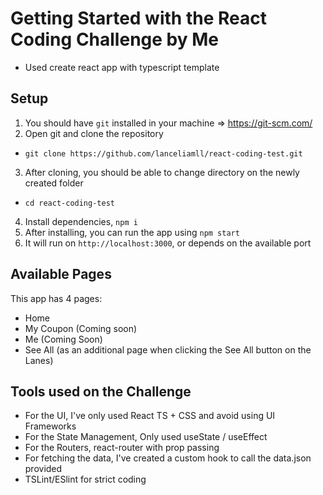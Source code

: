 # Getting Started with the React Coding Challenge by Me

- Used create react app with typescript template


## Setup
1. You should have `git` installed in your machine => https://git-scm.com/
2. Open git and clone the repository
- `git clone https://github.com/lanceliamll/react-coding-test.git`
3. After cloning, you should be able to change directory on the newly created folder
- `cd react-coding-test`
4. Install dependencies, `npm i`
5. After installing, you can run the app using `npm start`
6. It will run on `http://localhost:3000`, or depends on the available port

## Available Pages

This app has 4 pages:

- Home
- My Coupon (Coming soon)
- Me (Coming Soon)
- See All (as an additional page when clicking the See All button on the Lanes)


## Tools used on the Challenge
- For the UI, I've only used React TS + CSS and avoid using UI Frameworks
- For the State Management, Only used useState / useEffect
- For the Routers, react-router with prop passing
- For fetching the data, I've created a custom hook to call the data.json provided
- TSLint/ESlint for strict coding

